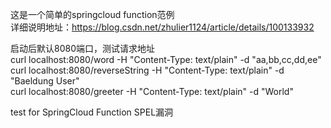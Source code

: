 这是一个简单的springcloud function范例  
详细说明地址：https://blog.csdn.net/zhulier1124/article/details/100133932  

启动后默认8080端口，测试请求地址  
curl localhost:8080/word -H "Content-Type: text/plain" -d "aa,bb,cc,dd,ee"   
curl localhost:8080/reverseString -H "Content-Type: text/plain" -d "Baeldung User"    
curl localhost:8080/greeter -H "Content-Type: text/plain" -d "World"   
  
test for SpringCloud Function SPEL漏洞